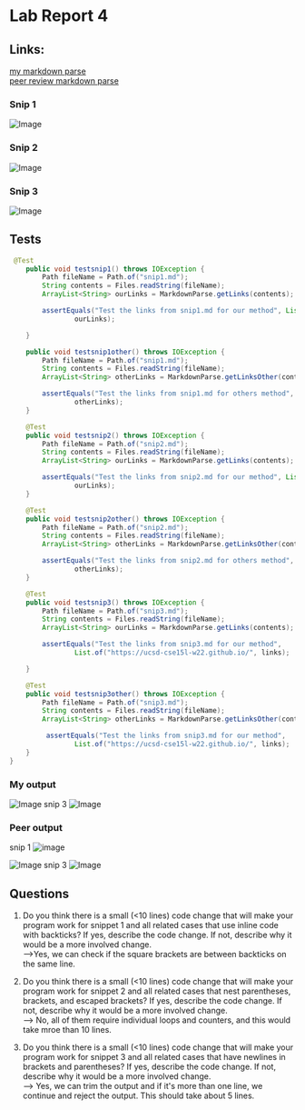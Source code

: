 # Lab Report 4

## Links:
[my markdown parse](https://github.com/yash-lol/markdown-parse) \
[peer review markdown parse](https://github.com/johnsonli010801/markdown-parse)

### Snip 1
![Image](lab4week8/snip1.png)

### Snip 2
![Image](lab4week8/snip2.png)

### Snip 3
![Image](lab4week8/snip8.png)

## Tests
```java
 @Test
    public void testsnip1() throws IOException {
        Path fileName = Path.of("snip1.md");
        String contents = Files.readString(fileName);
        ArrayList<String> ourLinks = MarkdownParse.getLinks(contents);

        assertEquals("Test the links from snip1.md for our method", List.of("`google.com", "google.com", "ucsd.edu"),
                ourLinks);

    }

    public void testsnip1other() throws IOException {
        Path fileName = Path.of("snip1.md");
        String contents = Files.readString(fileName);
        ArrayList<String> otherLinks = MarkdownParse.getLinksOther(contents);

        assertEquals("Test the links from snip1.md for others method", List.of("`google.com", "google.com", "ucsd.edu"),
                otherLinks);
    }

    @Test
    public void testsnip2() throws IOException {
        Path fileName = Path.of("snip2.md");
        String contents = Files.readString(fileName);
        ArrayList<String> ourLinks = MarkdownParse.getLinks(contents);

        assertEquals("Test the links from snip2.md for our method", List.of("a.com", "a.com(())", "example.com"),
                ourLinks);
    }

    @Test
    public void testsnip2other() throws IOException {
        Path fileName = Path.of("snip2.md");
        String contents = Files.readString(fileName);
        ArrayList<String> otherLinks = MarkdownParse.getLinksOther(contents);

        assertEquals("Test the links from snip2.md for others method", List.of("a.com", "a.com(())", "example.com"),
                otherLinks);
    }

    @Test
    public void testsnip3() throws IOException {
        Path fileName = Path.of("snip3.md");
        String contents = Files.readString(fileName);
        ArrayList<String> ourLinks = MarkdownParse.getLinks(contents);

        assertEquals("Test the links from snip3.md for our method",
                List.of("https://ucsd-cse15l-w22.github.io/", links);

    }

    @Test
    public void testsnip3other() throws IOException {
        Path fileName = Path.of("snip3.md");
        String contents = Files.readString(fileName);
        ArrayList<String> otherLinks = MarkdownParse.getLinksOther(contents);

         assertEquals("Test the links from snip3.md for our method",
                List.of("https://ucsd-cse15l-w22.github.io/", links);
    }
}

```
### My output
![Image](lab4week8/snip4.png)
snip 3
![Image](lab4week8/snip11.png)
### Peer output
snip 1
![image](lab4week8/snip6.png)

![Image](lab4week8/snip5.png)
snip 3
![Image](lab4week8/snip9.png)

## Questions

1. Do you think there is a small (<10 lines) code change that will make your program work for snippet 1 and all related cases that use inline code with backticks? If yes, describe the code change. If not, describe why it would be a more involved change. \
-->Yes, we can check if the square brackets are between backticks on the same line. 

2. Do you think there is a small (<10 lines) code change that will make your program work for snippet 2 and all related cases that nest parentheses, brackets, and escaped brackets? If yes, describe the code change. If not, describe why it would be a more involved change. \
--> No, all of them require individual loops and counters, and this would take mroe than 10 lines.  

3. Do you think there is a small (<10 lines) code change that will make your program work for snippet 3 and all related cases that have newlines in brackets and parentheses? If yes, describe the code change. If not, describe why it would be a more involved change. \
--> Yes, we can trim the output and if it's more than one line, we continue and reject the output. This should take about 5 lines. 

